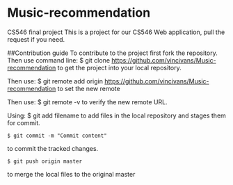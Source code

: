 # Music-recommendation
CS546 final project
This is a project for our CS546 Web application, pull the request if you need.


##Contribution guide
To contribute to the project first fork the repository.
Then use command line:
	$ git clone https://github.com/vincivans/Music-recommendation
to get the project into your local repository.

Then use:
	$ git remote add origin https://github.com/vincivans/Music-recommendation
to set the new remote

Then use:
	$ git remote -v
to verify the new remote URL.

Using:
	$ git add filename
to add files in the local repository and stages them for commit.

	$ git commit -m "Commit content"
to commit the tracked changes.

	$ git push origin master
to merge the local files to the original master



